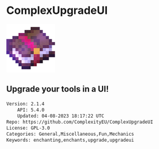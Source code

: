 # ComplexUpgradeUI
<img src="https://raw.githubusercontent.com/ComplexityEU/ComplexUpgradeUI/89faadd0313190195c2144f5a5fd01f45446e571/resources/image/book.gif" width="128" height="128" />

## Upgrade your tools in a UI!
```properties
Version: 2.1.4
    API: 5.4.0
    Updated: 04-08-2023 18:17:22 UTC
Repo: https://github.com/ComplexityEU/ComplexUpgradeUI
License: GPL-3.0
Categories: General,Miscellaneous,Fun,Mechanics
Keywords: enchanting,enchants,upgrade,upgradeui
```